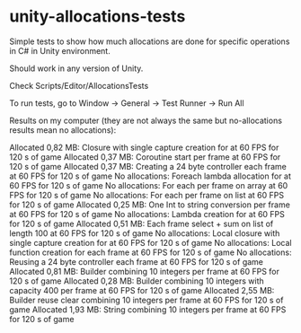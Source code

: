 # unity-allocations-tests
Simple tests to show how much allocations are done for specific operations in C# in Unity environment.

Should work in any version of Unity.

Check Scripts/Editor/AllocationsTests

To run tests, go to Window -> General -> Test Runner -> Run All


Results on my computer (they are not always the same but no-allocations results mean no allocations):

Allocated 0,82 MB: Closure with single capture creation for at 60 FPS for 120 s of game
Allocated 0,37 MB: Coroutine start per frame at 60 FPS for 120 s of game
Allocated 0,37 MB: Creating a 24 byte controller each frame at 60 FPS for 120 s of game
No allocations: Foreach lambda allocation for at 60 FPS for 120 s of game
No allocations: For each per frame on array at 60 FPS for 120 s of game
No allocations: For each per frame on list at 60 FPS for 120 s of game
Allocated 0,25 MB: One Int to string conversion per frame at 60 FPS for 120 s of game
No allocations: Lambda creation for at 60 FPS for 120 s of game
Allocated 0,51 MB: Each frame select + sum on list of length 100 at 60 FPS for 120 s of game
No allocations: Local closure with single capture creation for at 60 FPS for 120 s of game
No allocations: Local function creation for each frame at 60 FPS for 120 s of game
No allocations: Reusing a 24 byte controller each frame at 60 FPS for 120 s of game
Allocated 0,81 MB: Builder combining 10 integers per frame at 60 FPS for 120 s of game
Allocated 0,28 MB: Builder combining 10 integers with capacity 400 per frame at 60 FPS for 120 s of game
Allocated 2,55 MB: Builder reuse clear combining 10 integers per frame at 60 FPS for 120 s of game
Allocated 1,93 MB: String combining 10 integers per frame at 60 FPS for 120 s of game